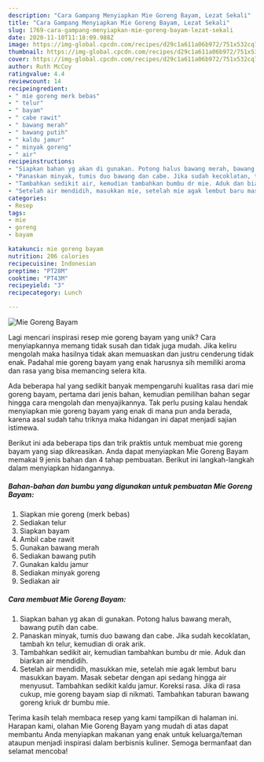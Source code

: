 ```yaml
---
description: "Cara Gampang Menyiapkan Mie Goreng Bayam, Lezat Sekali"
title: "Cara Gampang Menyiapkan Mie Goreng Bayam, Lezat Sekali"
slug: 1769-cara-gampang-menyiapkan-mie-goreng-bayam-lezat-sekali
date: 2020-11-10T11:18:09.988Z
image: https://img-global.cpcdn.com/recipes/d29c1a611a06b972/751x532cq70/mie-goreng-bayam-foto-resep-utama.jpg
thumbnail: https://img-global.cpcdn.com/recipes/d29c1a611a06b972/751x532cq70/mie-goreng-bayam-foto-resep-utama.jpg
cover: https://img-global.cpcdn.com/recipes/d29c1a611a06b972/751x532cq70/mie-goreng-bayam-foto-resep-utama.jpg
author: Ruth McCoy
ratingvalue: 4.4
reviewcount: 14
recipeingredient:
- " mie goreng merk bebas"
- " telur"
- " bayam"
- " cabe rawit"
- " bawang merah"
- " bawang putih"
- " kaldu jamur"
- " minyak goreng"
- " air"
recipeinstructions:
- "Siapkan bahan yg akan di gunakan. Potong halus bawang merah, bawang putih dan cabe."
- "Panaskan minyak, tumis duo bawang dan cabe. Jika sudah kecoklatan, tambah kn telur, kemudian di orak arik."
- "Tambahkan sedikit air, kemudian tambahkan bumbu dr mie. Aduk dan biarkan air mendidih."
- "Setelah air mendidih, masukkan mie, setelah mie agak lembut baru masukkan bayam. Masak sebetar dengan api sedang hingga air menyusut. Tambahkan sedikit kaldu jamur. Koreksi rasa. Jika di rasa cukup, mie goreng bayam siap di nikmati. Tambahkan taburan bawang goreng kriuk dr bumbu mie."
categories:
- Resep
tags:
- mie
- goreng
- bayam

katakunci: mie goreng bayam 
nutrition: 206 calories
recipecuisine: Indonesian
preptime: "PT28M"
cooktime: "PT43M"
recipeyield: "3"
recipecategory: Lunch

---
```



![Mie Goreng Bayam](https://img-global.cpcdn.com/recipes/d29c1a611a06b972/751x532cq70/mie-goreng-bayam-foto-resep-utama.jpg)

Lagi mencari inspirasi resep mie goreng bayam yang unik? Cara menyiapkannya memang tidak susah dan tidak juga mudah. Jika keliru mengolah maka hasilnya tidak akan memuaskan dan justru cenderung tidak enak. Padahal mie goreng bayam yang enak harusnya sih memiliki aroma dan rasa yang bisa memancing selera kita.



Ada beberapa hal yang sedikit banyak mempengaruhi kualitas rasa dari mie goreng bayam, pertama dari jenis bahan, kemudian pemilihan bahan segar hingga cara mengolah dan menyajikannya. Tak perlu pusing kalau hendak menyiapkan mie goreng bayam yang enak di mana pun anda berada, karena asal sudah tahu triknya maka hidangan ini dapat menjadi sajian istimewa.


Berikut ini ada beberapa tips dan trik praktis untuk membuat mie goreng bayam yang siap dikreasikan. Anda dapat menyiapkan Mie Goreng Bayam memakai 9 jenis bahan dan 4 tahap pembuatan. Berikut ini langkah-langkah dalam menyiapkan hidangannya.

<!--inarticleads1-->

##### Bahan-bahan dan bumbu yang digunakan untuk pembuatan Mie Goreng Bayam:

1. Siapkan  mie goreng (merk bebas)
1. Sediakan  telur
1. Siapkan  bayam
1. Ambil  cabe rawit
1. Gunakan  bawang merah
1. Sediakan  bawang putih
1. Gunakan  kaldu jamur
1. Sediakan  minyak goreng
1. Sediakan  air




<!--inarticleads2-->

##### Cara membuat Mie Goreng Bayam:

1. Siapkan bahan yg akan di gunakan. Potong halus bawang merah, bawang putih dan cabe.
1. Panaskan minyak, tumis duo bawang dan cabe. Jika sudah kecoklatan, tambah kn telur, kemudian di orak arik.
1. Tambahkan sedikit air, kemudian tambahkan bumbu dr mie. Aduk dan biarkan air mendidih.
1. Setelah air mendidih, masukkan mie, setelah mie agak lembut baru masukkan bayam. Masak sebetar dengan api sedang hingga air menyusut. Tambahkan sedikit kaldu jamur. Koreksi rasa. Jika di rasa cukup, mie goreng bayam siap di nikmati. Tambahkan taburan bawang goreng kriuk dr bumbu mie.




Terima kasih telah membaca resep yang kami tampilkan di halaman ini. Harapan kami, olahan Mie Goreng Bayam yang mudah di atas dapat membantu Anda menyiapkan makanan yang enak untuk keluarga/teman ataupun menjadi inspirasi dalam berbisnis kuliner. Semoga bermanfaat dan selamat mencoba!
